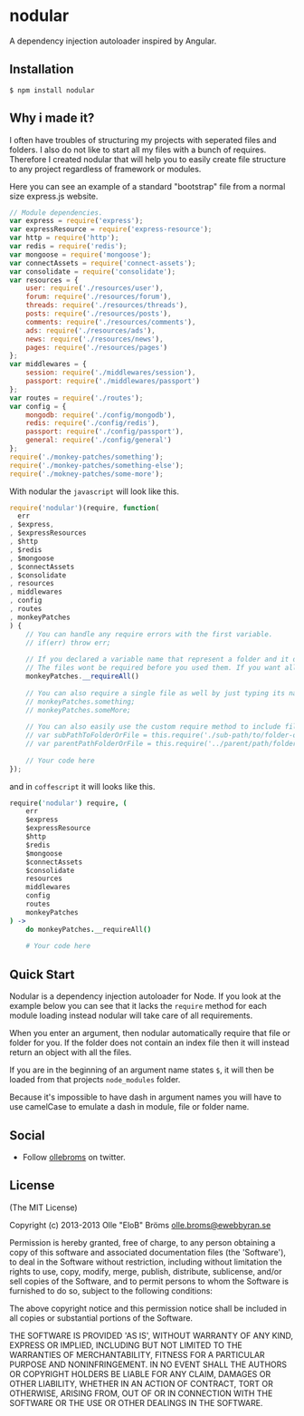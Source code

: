 nodular
=======

A dependency injection autoloader inspired by Angular.

Installation
------

```
$ npm install nodular
```

Why i made it?
------

I often have troubles of structuring my projects with seperated files and folders. I also do not like to start all my files with a bunch of requires. Therefore I created nodular that will help you to easily create file structure to any project regardless of framework or modules.

Here you can see an example of a standard "bootstrap" file from a normal size express.js website.

```javascript
// Module dependencies.
var express = require('express');
var expressResource = require('express-resource');
var http = require('http');
var redis = require('redis');
var mongoose = require('mongoose');
var connectAssets = require('connect-assets');
var consolidate = require('consolidate');
var resources = {
	user: require('./resources/user'),
	forum: require('./resources/forum'),
	threads: require('./resources/threads'),
	posts: require('./resources/posts'),
	comments: require('./resources/comments'),
	ads: require('./resources/ads'),
	news: require('./resources/news'),
	pages: require('./resources/pages')
};
var middlewares = {
	session: require('./middlewares/session'),
	passport: require('./middlewares/passport')
};
var routes = require('./routes');
var config = {
	mongodb: require('./config/mongodb'),
	redis: require('./config/redis'),
	passport: require('./config/passport'),
	general: require('./config/general')
};
require('./monkey-patches/something');
require('./monkey-patches/something-else');
require('./mokney-patches/some-more');
```

With nodular the `javascript` will look like this.

```javascript
require('nodular')(require, function(
  err
, $express,
, $expressResources
, $http
, $redis
, $mongoose
, $connectAssets
, $consolidate
, resources
, middlewares
, config
, routes
, monkeyPatches
) {
	// You can handle any require errors with the first variable.
	// if(err) throw err;
	
	// If you declared a variable name that represent a folder and it doesn't contain a index file then an object is created with getters for each file.
	// The files wont be required before you used them. If you want all files to be properly required then use the __preloadAll() method.
	monkeyPatches.__requireAll()
	
	// You can also require a single file as well by just typing its name like this.
	// monkeyPatches.something;
	// monkeyPatches.someMore;
	
	// You can also easily use the custom require method to include files or folders other than the current working directory.
	// var subPathToFolderOrFile = this.require('./sub-path/to/folder-or-file');
	// var parentPathFolderOrFile = this.require('../parent/path/folder-or-file');
	
	// Your code here
});
```

and in `coffescript` it will looks like this.

```coffeescript
require('nodular') require, (
	err
	$express
	$expressResource
	$http
	$redis
	$mongoose
	$connectAssets
	$consolidate
	resources
	middlewares
	config
	routes
	monkeyPatches
) ->
	do monkeyPatches.__requireAll()
	
	# Your code here
```

Quick Start
------

Nodular is a dependency injection autoloader for Node. If you look at the example below you can see that it lacks the `require` method for each module loading instead nodular will take care of all requirements.

When you enter an argument, then nodular automatically require that file or folder for you. If the folder does not contain an index file then it will instead return an object with all the files.

If you are in the beginning of an argument name states `$`, it will then be loaded from that projects `node_modules` folder.

Because it's impossible to have dash in argument names you will have to use camelCase to emulate a dash in module, file or folder name.

Social
------

- Follow [ollebroms](https://twitter.com/ollebroms) on twitter.

License
------

(The MIT License)

Copyright (c) 2013-2013 Olle "EloB" Bröms <olle.broms@ewebbyran.se>

Permission is hereby granted, free of charge, to any person obtaining
a copy of this software and associated documentation files (the
'Software'), to deal in the Software without restriction, including
without limitation the rights to use, copy, modify, merge, publish,
distribute, sublicense, and/or sell copies of the Software, and to
permit persons to whom the Software is furnished to do so, subject to
the following conditions:

The above copyright notice and this permission notice shall be
included in all copies or substantial portions of the Software.

THE SOFTWARE IS PROVIDED 'AS IS', WITHOUT WARRANTY OF ANY KIND,
EXPRESS OR IMPLIED, INCLUDING BUT NOT LIMITED TO THE WARRANTIES OF
MERCHANTABILITY, FITNESS FOR A PARTICULAR PURPOSE AND NONINFRINGEMENT.
IN NO EVENT SHALL THE AUTHORS OR COPYRIGHT HOLDERS BE LIABLE FOR ANY
CLAIM, DAMAGES OR OTHER LIABILITY, WHETHER IN AN ACTION OF CONTRACT,
TORT OR OTHERWISE, ARISING FROM, OUT OF OR IN CONNECTION WITH THE
SOFTWARE OR THE USE OR OTHER DEALINGS IN THE SOFTWARE.
